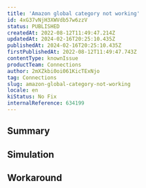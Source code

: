 ```yaml
---
title: 'Amazon global category not working'
id: 4xG37vNjH3XWVdb57w6zzV
status: PUBLISHED
createdAt: 2022-08-12T11:49:47.214Z
updatedAt: 2024-02-16T20:25:10.435Z
publishedAt: 2024-02-16T20:25:10.435Z
firstPublishedAt: 2022-08-12T11:49:47.743Z
contentType: knownIssue
productTeam: Connections
author: 2mXZkbi0oi061KicTExNjo
tag: Connections
slug: amazon-global-category-not-working
locale: en
kiStatus: No Fix
internalReference: 634199
---
```


## Summary



## Simulation



## Workaround




